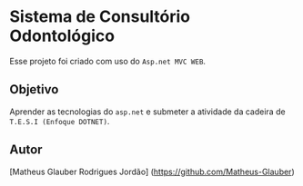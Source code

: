 # Sistema de Consultório Odontológico

Esse projeto foi criado com uso do `Asp.net MVC WEB`.

## Objetivo

Aprender as tecnologias do `asp.net` e submeter a atividade da cadeira de `T.E.S.I (Enfoque DOTNET)`.

## Autor

[Matheus Glauber Rodrigues Jordão] (https://github.com/Matheus-Glauber)
